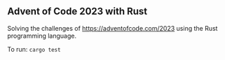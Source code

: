 ## Advent of Code 2023 with Rust

Solving the challenges of https://adventofcode.com/2023 using the Rust programming language.

To run: `cargo test`
